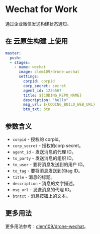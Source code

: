 # Wechat for Work

通过企业微信发送构建状态通知。

## 在 云原生构建 上使用

```yml
master:
  push:
  - stages:
    - name: wechat
      image: clem109/drone-wechat
      settings:
        corpid: corpid
        corp_secret: secret
        agent_id: 1234567
        title: ${CODING_REPO_NAME}
        description: "hello"
        msg_url: ${CODING_BUILD_WEB_URL}
        btn_txt: btn
```

## 参数含义

* `corpid` - 授权的 corpid。
* `corp_secret` - 授权的corp secret。
* `agent_id` - 发送消息的代理 ID。
* `to_party` - 发送消息的组织 ID。
* `to_user` - 要将消息发送到的用户 ID。
* `to_tag` - 要将消息发送到的tag ID。
* `title` - 消息的标题。
* `description` - 消息的文字描述。
* `msg_url` - 发送消息的代理 ID。
* `btntxt` - 消息按钮上的文本。

## 更多用法

更多用法参考：[clem109/drone-wechat](https://github.com/clem109/drone-wechat)。
